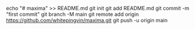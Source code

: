 echo "# maxima" >> README.md
git init
git add README.md
git commit -m "first commit"
git branch -M main
git remote add origin https://github.com/whitepingvin/maxima.git
git push -u origin main

